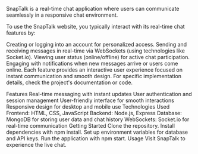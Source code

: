 SnapTalk is a real-time chat application where users can communicate seamlessly in a responsive chat environment.

To use the SnapTalk website, you typically interact with its real-time chat features by:

Creating or logging into an account for personalized access.
Sending and receiving messages in real-time via WebSockets (using technologies like Socket.io).
Viewing user status (online/offline) for active chat participation.
Engaging with notifications when new messages arrive or users come online.
Each feature provides an interactive user experience focused on instant communication and smooth design. For specific implementation details, check the project's documentation or code.

Features
Real-time messaging with instant updates
User authentication and session management
User-friendly interface for smooth interactions
Responsive design for desktop and mobile use
Technologies Used
Frontend: HTML, CSS, JavaScript
Backend: Node.js, Express
Database: MongoDB for storing user data and chat history
WebSockets: Socket.io for real-time communication
Getting Started
Clone the repository.
Install dependencies with npm install.
Set up environment variables for database and API keys.
Run the application with npm start.
Usage
Visit SnapTalk to experience the live chat.


